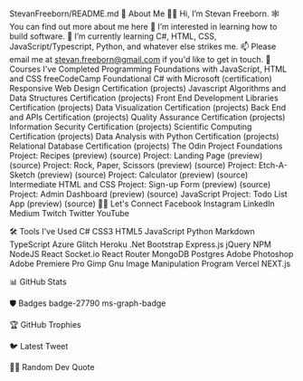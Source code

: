 StevanFreeborn/README.md
📖 About Me
👨🏻 Hi, I’m Stevan Freeborn.
🕸️ You can find out more about me here
👀 I’m interested in learning how to build software.
🌱 I’m currently learning C#, HTML, CSS, JavaScript/Typescript, Python, and whatever else strikes me.
📫 Please email me at stevan.freeborn@gmail.com if you'd like to get in touch.
🏫 Courses I've Completed
Programming Foundations with JavaScript, HTML and CSS
freeCodeCamp
Foundational C# with Microsoft (certification)
Responsive Web Design Certification (projects)
Javascript Algorithms and Data Structures Certification (projects)
Front End Development Libraries Certification (projects)
Data Visualization Certification (projects)
Back End and APIs Certification (projects)
Quality Assurance Certification (projects)
Information Security Certification (projects)
Scientific Computing Certification (projects)
Data Analysis with Python Certification (projects)
Relational Database Certification (projects)
The Odin Project
Foundations
Project: Recipes (preview) (source)
Project: Landing Page (preview) (source)
Project: Rock, Paper, Scissors (preview) (source)
Project: Etch-A-Sketch (preview) (source)
Project: Calculator (preview) (source)
Intermediate HTML and CSS
Project: Sign-up Form (preview) (source)
Project: Admin Dashboard (preview) (source)
JavaScript
Project: Todo List App (preview) (source)
👋🏻 Let's Connect
Facebook Instagram LinkedIn Medium Twitch Twitter YouTube

🛠️ Tools I've Used
C# CSS3 HTML5 JavaScript Python Markdown TypeScript Azure Glitch Heroku .Net Bootstrap Express.js jQuery NPM NodeJS React Socket.io React Router MongoDB Postgres Adobe Photoshop Adobe Premiere Pro Gimp Gnu Image Manipulation Program Vercel NEXT.js

📊 GitHub Stats




🛡️ Badges
badge-27790 ms-graph-badge

🏆 GitHub Trophies


🐦 Latest Tweet


✍🏻 Random Dev Quote
